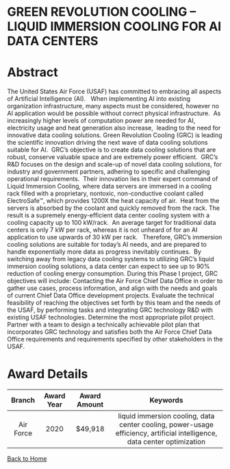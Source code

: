 
GREEN REVOLUTION COOLING – LIQUID IMMERSION COOLING FOR AI DATA CENTERS
=======================================================================

# Abstract


The United States Air Force (USAF) has committed to embracing all aspects of Artificial Intelligence (AI).   When implementing AI into existing organization infrastructure, many aspects must be considered, however no AI application would be possible without correct physical infrastructure.  As increasingly higher levels of computation power are needed for AI, electricity usage and heat generation also increase,  leading to the need for innovative data cooling solutions. Green Revolution Cooling (GRC) is leading the scientific innovation driving the next wave of data cooling solutions suitable for AI.  GRC’s objective is to create data cooling solutions that are robust, conserve valuable space and are extremely power efficient.  GRC’s R&D focuses on the design and scale-up of novel data cooling solutions, for industry and government partners, adhering to specific and challenging operational requirements.  Their innovation lies in their expert command of Liquid Immersion Cooling, where data servers are immersed in a cooling rack filled with a proprietary, nontoxic, non-conductive coolant called ElectroSafe™, which provides 1200X the heat capacity of air.  Heat from the servers is absorbed by the coolant and quickly removed from the rack. The result is a supremely energy-efficient data center cooling system with a cooling capacity up to 100 kW/rack.  An average target for traditional data centers is only 7 kW per rack, whereas it is not unheard of for an AI application to use upwards of 30 kW per rack.   Therefore, GRC’s immersion cooling solutions are suitable for today’s AI needs, and are prepared to handle exponentially more data as progress inevitably continues.  By switching away from legacy data cooling systems to utilizing GRC’s liquid immersion cooling solutions, a data center can expect to see up to 90% reduction of cooling energy consumption. During this Phase I project, GRC objectives will include: Contacting the Air Force Chief Data Office in order to gather use cases, process information, and align with the needs and goals of current Chief Data Office development projects. Evaluate the technical feasibility of reaching the objectives set forth by this team and the needs of the USAF, by performing tasks and integrating GRC technology R&D with existing USAF technologies. Determine the most appropriate pilot project. Partner with a team to design a technically achievable pilot plan that incorporates GRC technology and satisfies both the Air Force Chief Data Office requirements and requirements specified by other stakeholders in the USAF.  

# Award Details

|Branch|Award Year|Award Amount|Keywords|
| :---: | :---: | :---: | :---: |
|Air Force|2020|$49,918|liquid immersion cooling, data center cooling, power-usage efficiency, artificial intelligence, data center optimization|
  
  


[Back to Home](https://github.com/chrischow/dod_sbir_awards/Reports/DJ/#1745)